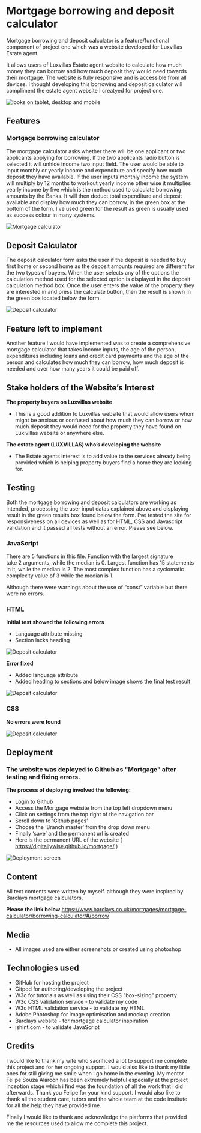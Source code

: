 # Mortgage borrowing and deposit calculator
Mortgage borrowing and deposit calculator is a feature/functional component of project one which was a website developed for Luxvillas Estate agent.

It allows users of Luxvillas Estate agent website to calculate how much money they can borrow and how much deposit they would need towards their mortgage.
The website is fully responsive and is accessible from all devices. I thought developing this borrowing and deposit calculator will compliment the estate agent website I creatyed for project one. 

![looks on tablet, desktop and mobile](https://digitallywise.github.io/mortgage/assets/images/responsive.jpg)
 
## Features <a name="Feactures"></a>


### Mortgage borrowing calculator
The mortgage calculator asks whether there will be one applicant or two applicants applying for borrowing. If the two applicants radio button is selected it will unhide income two input field. The user would be able to input monthly or yearly income and expenditure and specify how much deposit they have available. If the user inputs monthly income the system will multiply by 12 months to workout yearly income other wise it multiplies yearly income by five which is the method used to calculate borrowing amounts by the Banks. It will then deduct total expenditure and deposit available and display how much they can borrow, in the green box at the bottom of the form. I’ve used green for the result as green is usually used as success colour in many systems. 

![Mortgage calculator](https://digitallywise.github.io/mortgage/assets/images/borrowing-calculator.jpg)

## Deposit Calculator
The deposit calculator form asks the user if the deposit is needed to buy first home or second home as the deposit amounts required are different for the two types of buyers. When the user selects any of the options the calculation method used for the selected option is displayed in the deposit calculation method box. Once the user enters the value of the property they are interested  in and press the calculate button, then the result is shown in the green box located below the form.

![Deposit calculator](https://digitallywise.github.io/mortgage/assets/images/deposit-calculator.jpg)


## Feature left to implement
Another feature I would have implemented was to create a comprehensive mortgage calculator that takes income inputs, the age of the person, expenditures including loans and credit card payments and the age of the person and calculates how much they can borrow, how much deposit is needed and over how many years it could be paid off.
## Stake holders of the Website’s Interest
**The property buyers on Luxvillas website**
- This is a good addition to Luxvillas website that would allow users whom might be anxious or confused about how mush they can borrow or how much deposit they would need for the property they have found on Luxivillas website or anywhere else. 

**The estate agent (LUXVILLAS) who’s developing the website**
- The Estate agents interest is to add value to the services already being provided which is helping property buyers find a home they are looking for. 

## Testing

Both the mortgage borrowing and deposit calculators are working as intended, processing the user input datas explained above and displaying result in the green results box found below the form. I’ve tested the site for responsiveness on all devices as well as for HTML, CSS and Javascript validation and it passed all tests without an error. Please see below.

### JavaScript 
There are 5 functions in this file.
Function with the largest signature take 2 arguments, while the median is 0.
Largest function has 15 statements in it, while the median is 2.
The most complex function has a cyclomatic complexity value of 3 while the median is 1.

Although there were warnings about the use of “const” variable but there were no errors. 
### HTML
**Initial test showed the following errors**
- Language attribute missing
- Section lacks heading

![Deposit calculator](https://digitallywise.github.io/mortgage/assets/images/html-error.jpg)


**Error fixed**
- Added language attribute
- Added heading to sections and below image shows the final test result

![Deposit calculator](https://digitallywise.github.io/mortgage/assets/images/html-validated.jpg)


### CSS

**No errors were found**

![Deposit calculator](https://digitallywise.github.io/mortgage/assets/images/css-validated.jpg)

## Deployment

### The website was deployed to Github as "Mortgage" after testing and fixing errors.
**The process of deploying involved the following:**
- Login to Github
- Access the Mortgage website from the top left dropdown menu
- Click on settings from the top right of the navigation bar
- Scroll down to ‘Github pages’ 
- Choose the ‘Branch master’ from the drop down menu
- Finally ‘save’ and the permanent url is created
- Here is the permanent URL of the website ( https://digitallywise.github.io/mortgage/ )

![Deployment screen](https://digitallywise.github.io/mortgage/assets/images/deployment-process.jpg)

## Content
All text contents were written by myself. although they were inspired by Barclays mortgage calculators.

**Please the link below**
https://www.barclays.co.uk/mortgages/mortgage-calculator/borrowing-calculator/#/borrow

## Media
- All images used are either screenshots or created using photoshop

## Technologies used 
- GitHub for hosting the project
- Gitpod for authoring/developing the project
- W3c for tutorials as well as using their CSS "box-sizing" property
- W3c CSS validation service - to validate my code
- W3c HTML validation service - to validate my HTML
- Adobe Photoshop for image optimisation and mockup creation
- Barclays website - for mortgage calculator inspiration
- jshint.com - to validate JavaScript


## Credits


I would like to thank my wife who sacrificed a lot to support me complete this project and for her ongoing support. I would also like to thank my little ones for still giving me smile when I go home in the evening.  My mentor Felipe Souza Alarcon has been extremely helpful especially at the project inception stage which i find was the foundation of all the work that i did afterwards. Thank you Felipe for your kind support.  I would also like to thank all the student care, tutors and the whole team at the code institute for all the help they have provided me. 

Finally I would like to thank and acknowledge the platforms that provided me the resources used to allow me complete this project.

